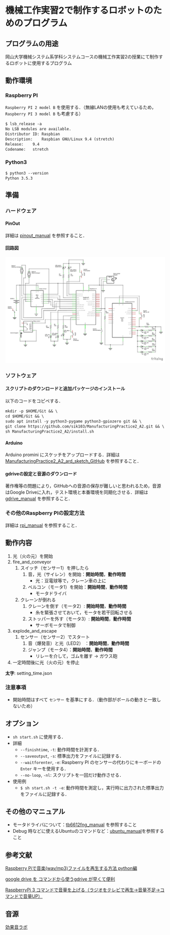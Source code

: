 # 機械工作実習2で制作するロボットのためのプログラム

## プログラムの用途
岡山大学機械システム系学科システムコースの機械工作実習2の授業にて制作するロボットに使用するプログラム

## 動作環境
### Raspberry PI
`Raspberry PI 2 model B` を使用する．（無線LANの使用も考えているため，`Raspberry PI 3 model B` も考慮する）

```shell-session:raspbian_version
$ lsb_release -a
No LSB modules are available.
Distributor ID:	Raspbian
Description:	Raspbian GNU/Linux 9.4 (stretch)
Release:	9.4
Codename:	stretch
```
### Python3
```shell-session:pytnon3_version
$ python3 --version
Python 3.5.3
```
## 準備
### ハードウェア
#### PinOut
詳細は [pinout_manual](manuals/pinout_manual.md) を参照すること．

#### 回路図
![schematic](schematic/mp2_schem.jpg)

### ソフトウェア
#### スクリプトのダウンロードと追加パッケージのインストール
以下のコードをコピペする．

```bash:install_mp2_a2
mkdir -p $HOME/Git && \
cd $HOME/Git && \
sudo apt install -y python3-pygame python3-gpiozero git && \
git clone https://github.com/sik103/ManufacturingPractice2_A2.git && \
sh ManufacturingPractice2_A2/install.sh
```

#### Arduino
Arduino promini にスケッチをアップロードする．詳細は [ManufacturingPractice2_A2_ard_sketch_GitHub](https://github.com/sik103/ManufacturingPractice2_A2_ard_sketch) を参照すること．

#### gdriveの設定と音源のダウンロード
著作権等の問題により，GitHubへの音源の保存が難しいと思われるため，音源はGoogle Driveに入れ，テスト環境と本番環境を同期化させる．詳細は [gdrive_manual](manuals/gdrive_manual.md) を参照すること．

### その他のRaspberry PIの設定方法
詳細は [rpi_manual](manuals/rpi_manual.md) を参照すること．

## 動作内容
1. 光（火の元）を開始
1. fire_and_conveyor
    1. スイッチ（センサー1）を押したら
        1. 音，光（サイレン）を開始：**開始時間**，**動作時間**
            - 光：豆電球等で，クレーン車の上に
        1. ベルコン（モータ1）を開始：**開始時間**，**動作時間**
            - モータドライバ
    1. クレーンが倒れる
        1. クレーンを倒す（モータ2）: **開始時間**，**動作時間**
            - 糸を緊張させておいて，モータを若干回転させる
        1. ストッパーを外す（モータ3）: **開始時間**，**動作時間**
            - サーボモータで制御
1. explode_and_escape
    1. センサー（センサー2）でスタート
        1. 音（爆発音）と光（LED2） ：**開始時間**，**動作時間**
        1. ジャンプ（モータ4）：**開始時間**，**動作時間**
            - リレーを介して，ゴムを離す -> ガウス砲
1. 一定時間後に光（火の元）を停止

**太字**: setting_time.json

### 注意事項
- 開始時間はすべて `センサー` を基準にする．（動作部がボールの動きと一致しないため）

## オプション
- `sh start.sh` に使用する．
- 詳細
    - `--finishtime`, `-t`: 動作時間を計測する．
    - `--saveoutput`, `-s`: 標準出力をファイルに記録する．
    - `--waitforenter`, `-e`: Raspberry PI のセンサーの代わりにキーボードの `Enter` キーを使用する．
    - `--no-loop`, `-nl`: スクリプトを一回だけ動作させる．
- 使用例
    - `$ sh start.sh -t -e`: 動作時間を測定し，実行時に出力された標準出力をファイルに記録する．

## その他のマニュアル
- モータドライバについて：[tb6612fng_manual](manuals/tb6612fng_manual.md) を参照すること
- Debug 時などに使えるUbuntuのコマンドなど：[ubuntu_manual](manuals/ubuntu_manual.md)を参照すること

## 参考文献
[Raspberry Piで音楽(wav/mp3)ファイルを再生する方法 python編](https://qiita.com/Nyanpy/items/cb4ea8dc4dc01fe56918)

[google drive を コマンドから使うgdrive が早くて便利](http://takuya-1st.hatenablog.jp/entry/2016/07/06/034412)

[RaspberryPi 3 コマンドで音量を上げる（ラジオをテレビで再生→音量不足→コマンドで音量UP）](http://min117.hatenablog.com/entry/2017/06/22/212425)

## 音源
[効果音ラボ](https://soundeffect-lab.info/)

